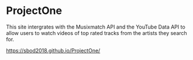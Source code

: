 # ProjectOne

This site intergrates with the Musixmatch API and the YouTube Data API to allow users to watch videos of top rated tracks from the artists they search for.


https://sbod2018.github.io/ProjectOne/
